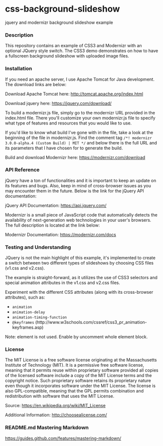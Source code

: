 # css-background-slideshow
jquery and modernizr background slideshow example

### Description
This repository contains an example of CSS3 and Modernizr with an optional JQuery style switch. The CSS3 demo demonstrates on how to have a fullscreen background slideshow with uploaded image files.

### Installation

If you need an apache server, I use Apache Tomcat for Java development. The download links are below:

Download Apache Tomcat here: http://tomcat.apache.org/index.html

Download jquery here: https://jquery.com/download/

To build a modernizr.js file, simply go to the modernizr URL provided in the index.html file. There you'll customize your own modernizr.js file to specify what type of features and resources that you would like to use. 

If you'd like to know what build I've gone with in the file, take a look at the beginning of the file in modernizr.js. Find the comment tag <code>/*! modernizr 3.0.0-alpha.4 (Custom Build) | MIT */</code> and below there is the full URL and its parameters that I have chosen for to generate the build.

Build and download Modernizr here: https://modernizr.com/download

### API Reference

jQuery have a ton of functionalities and it is important to keep an update on its features and bugs. Also, keep in mind of cross-browser issues as you may encounter them in the future. Below is the link for the jQuery API documentation:

jQuery API Documentation: https://api.jquery.com/

Modernizr is a small piece of JavaScript code that automatically detects the availability of next-generation web technologies in your user's browsers. The full description is located at the link below:

Modernizr Documentation: https://modernizr.com/docs

### Testing and Understanding

JQuery is not the main highlight of this example, it's implemented to create a switch between two different types of slideshows by choosing CSS files (v1.css and v2.css).

The example is straight-forward, as it utilizes the use of CSS3 selectors and special animation attributes in the v1.css and v2.css files.

Experiment with the different CSS attributes (along with its cross-browser attributes), such as:
<ul>
<li><code>animation</code></li>
<li><code>animation-delay</code></li>
<li><code>animation-timing-function</code></li>
<li><code>@keyframes</code> (http://www.w3schools.com/cssref/css3_pr_animation-keyframes.asp)</li>
</ul>

Note: <code><button-set></code> element is not used. Enable by uncomment whole element block.

### License

The MIT License is a free software license originating at the Massachusetts Institute of Technology (MIT). It is a permissive free software license, meaning that it permits reuse within proprietary software provided all copies of the licensed software include a copy of the MIT License terms and the copyright notice. Such proprietary software retains its proprietary nature even though it incorporates software under the MIT License. The license is also GPL-compatible, meaning that the GPL permits combination and redistribution with software that uses the MIT License.

Source: https://en.wikipedia.org/wiki/MIT_License

Additional Information: http://choosealicense.com/

### README.md Mastering Markdown

https://guides.github.com/features/mastering-markdown/
